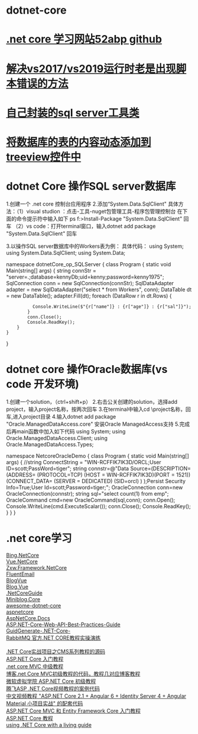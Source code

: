 # dotnet-core
# <a href="https://github.com/52abp">.net core 学习网站52abp github</a>
# <a href="https://www.jianshu.com/p/774287dcdd4e">解决vs2017/vs2019运行时老是出现脚本错误的方法</a>
# <a href="https://github.com/kennycaiguo/dotnet-core/blob/master/SqlUtils.cs">自己封装的sql server工具类</a>
# <a href="https://github.com/kennycaiguo/asp.net/blob/master/%E5%B0%86%E6%95%B0%E6%8D%AE%E5%BA%93%E7%9A%84%E8%A1%A8%E7%9A%84%E5%86%85%E5%AE%B9%E5%8A%A8%E6%80%81%E6%B7%BB%E5%8A%A0%E5%88%B0treeview%E6%8E%A7%E4%BB%B6%E4%B8%AD.txt">将数据库的表的内容动态添加到treeview控件中</a>
# dotnet Core 操作SQL server数据库
1.创建一个 .net core 控制台应用程序
2.添加“System.Data.SqlClient"
具体方法：（1）visual studion ：点击-工具-nuget包管理工具-程序包管理控制台
在下面的命令提示符中输入如下
ps f:\>Install-Package "System.Data.SqlClient" 回车
         （2）vs code：打开terminal窗口，输入dotnet add package "System.Data.SqlClient" 回车
         
3.以操作SQL server数据库中的Workers表为例：
具体代码：
using System;
using System.Data.SqlClient;
using System.Data;



namespace dotnetCore_op_SQLServer
{
    class Program
    {
        static void Main(string[] args)
        {
            string connStr = "server=.;database=kennyDb;uid=kenny;password=kenny1975";
            SqlConnection conn = new SqlConnection(connStr);
            SqlDataAdapter adapter = new SqlDataAdapter("select * from Workers", conn);
            DataTable dt = new DataTable();
            adapter.Fill(dt);
            foreach (DataRow r in dt.Rows)
            {

              Console.WriteLine($"{r["name"]} : {r["age"]} : {r["sal"]}");
            }
            conn.Close();
            Console.ReadKey();
        }
    }
}


# dotnet core 操作Oracle数据库(vs code 开发环境)
1.创建一个solution，（ctrl+shift+p）
2.右击公关创建的solution，选择add project，输入project名称，按两次回车
3.在terminal中输入cd \project名称，回车,进入project目录
4.输入dotnet add package "Oracle.ManagedDataAccess.core" 安装Oracle ManagedAccess支持
5.完成后再main函数中加入如下代码
using System;
using Oracle.ManagedDataAccess.Client;
using Oracle.ManagedDataAccess.Types;
 

namespace NetcoreOracleDemo
{
    class Program
    {
        static void Main(string[] args)
        {
            //string ConnectString = "WIN-RCFFIK7IK3D/ORCL;User ID=scott;PassWord=tiger";
            string connstr=@"Data Source=(DESCRIPTION=
                                      (ADDRESS= (PROTOCOL=TCP) (HOST = WIN-RCFFIK7IK3D)(PORT = 1521))
                                           (CONNECT_DATA=
                                                (SERVER = DEDICATED)
                                                (SID=orcl)
                                             )
                                       );Persist Security Info=True;User Id=scott;Password=tiger;";
            OracleConnection conn=new OracleConnection(connstr);
            string sql="select count(1) from emp";
            OracleCommand cmd=new OracleCommand(sql,conn);
            conn.Open();
            Console.WriteLine(cmd.ExecuteScalar());
            conn.Close();
            Console.ReadKey();
        }
    }
}

# .net core学习
<a href="https://github.com/kennycaiguo/Bing.NetCore">Bing.NetCore</a><br/>
<a href="https://github.com/kennycaiguo/Vue.NetCore">Vue.NetCore</a><br/>
<a href="https://github.com/kennycaiguo/Zxw.Framework.NetCore">Zxw.Framework.NetCore</a><br/>
<a href="https://github.com/kennycaiguo/FluentEmail">FluentEmail</a><br/>
<a href="https://github.com/kennycaiguo/BlogVue">BlogVue</a><br/>
<a href="https://github.com/kennycaiguo/Blog.Vue">Blog.Vue</a><br/>
<a href="https://github.com/kennycaiguo/.NetCoreGuide">.NetCoreGuide</a><br/>
<a href="https://github.com/kennycaiguo/Miniblog.Core">Miniblog.Core</a><br/>
<a href="https://github.com/kennycaiguo/awesome-dotnet-core">awesome-dotnet-core</a><br/>
<a href="https://github.com/kennycaiguo/aspnetcore">aspnetcore</a><br/>
<a href="https://github.com/kennycaiguo/AspNetCore.Docs">AspNetCore.Docs</a><br/>
<a href="https://github.com/kennycaiguo/ASP.NET-Core-Web-API-Best-Practices-Guide">ASP.NET-Core-Web-API-Best-Practices-Guide</a><br/>
<a href="https://github.com/kennycaiguo/GuidGenerate-.NET-Core-">GuidGenerate-.NET-Core-</a><br/>
<a href="https://github.com/kennycaiguo/RabbitMQ">RabbitMQ 官方.NET CORE教程实操演练</a><br/>
<a href="https://github.com/kennycaiguo/Czar.Cms"></a><br/>
<a href="https://github.com/kennycaiguo/Czar.Cms">.NET Core实战项目之CMS系列教程的源码</a><br/>
<a href="https://github.com/kennycaiguo/asp.net-core-tutorial">ASP.NET Core 入门教程</a><br/>
<a href="https://github.com/kennycaiguo/.net-core-mvc-intermediate">.net core MVC 中级教程</a><br/>
<a href="https://github.com/kennycaiguo/.net-Core-MVC-">博客.net Core MVC初级教程的代码，教程几对应博客教程</a><br/>
<a href="https://github.com/kennycaiguo/ASP.NET-Core-Beginner-TranScript">微软虚拟学院 ASP.NET Core 初级教程</a><br/>
<a href="https://github.com/kennycaiguo/JesseTalkDemos">腾飞ASP .NET Core视频教程的案例代码</a><br/>
<a href="https://github.com/kennycaiguo/ASP.NET-Core-2.1-Angular-6-Demo">中文视频教程 "ASP.NET Core 2.1 + Angular 6 + Identity Server 4 + Angular Material 小项目实战" 的配套代码</a><br/>
<a href="https://github.com/kennycaiguo/netCoreStart">ASP.NET Core MVC 和 Entity Framework Core 入门教程</a><br/>
<a href="https://github.com/kennycaiguo/asp-core-tutorial">ASP.NET Core 教程</a><br/>
<a href="https://github.com/kennycaiguo/dotnetcore-front-end-guide">using .NET Core with a living guide</a><br/>
<a href=""></a>
<a href=""></a>
<a href=""></a>
<a href=""></a>
<a href=""></a>

